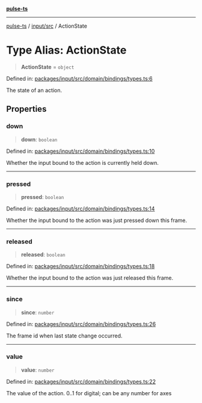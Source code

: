 [**pulse-ts**](../../../README.md)

***

[pulse-ts](../../../README.md) / [input/src](../README.md) / ActionState

# Type Alias: ActionState

> **ActionState** = `object`

Defined in: [packages/input/src/domain/bindings/types.ts:6](https://github.com/jlehett/pulse-ts/blob/b287bc18de1bbb78a8cc43f602a646e458610bc3/packages/input/src/domain/bindings/types.ts#L6)

The state of an action.

## Properties

### down

> **down**: `boolean`

Defined in: [packages/input/src/domain/bindings/types.ts:10](https://github.com/jlehett/pulse-ts/blob/b287bc18de1bbb78a8cc43f602a646e458610bc3/packages/input/src/domain/bindings/types.ts#L10)

Whether the input bound to the action is currently held down.

***

### pressed

> **pressed**: `boolean`

Defined in: [packages/input/src/domain/bindings/types.ts:14](https://github.com/jlehett/pulse-ts/blob/b287bc18de1bbb78a8cc43f602a646e458610bc3/packages/input/src/domain/bindings/types.ts#L14)

Whether the input bound to the action was just pressed down this frame.

***

### released

> **released**: `boolean`

Defined in: [packages/input/src/domain/bindings/types.ts:18](https://github.com/jlehett/pulse-ts/blob/b287bc18de1bbb78a8cc43f602a646e458610bc3/packages/input/src/domain/bindings/types.ts#L18)

Whether the input bound to the action was just released this frame.

***

### since

> **since**: `number`

Defined in: [packages/input/src/domain/bindings/types.ts:26](https://github.com/jlehett/pulse-ts/blob/b287bc18de1bbb78a8cc43f602a646e458610bc3/packages/input/src/domain/bindings/types.ts#L26)

The frame id when last state change occurred.

***

### value

> **value**: `number`

Defined in: [packages/input/src/domain/bindings/types.ts:22](https://github.com/jlehett/pulse-ts/blob/b287bc18de1bbb78a8cc43f602a646e458610bc3/packages/input/src/domain/bindings/types.ts#L22)

The value of the action. 0..1 for digital; can be any number for axes
